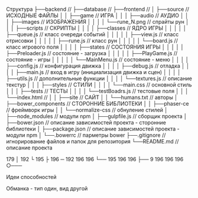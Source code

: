 Структура
├──backend                             //
├──database                            //
├──frontend                            //
│  ├──source                           // ИСХОДНЫЕ ФАЙЛЫ
│  │  ├──game                          // ИГРА
│  │  │  ├──audio                      // АУДИО
│  │  │  ├──images                     // ИЗОБРАЖЕНИЯ
│  │  │  │  └──rune_N.png              // спрайты рун
│  │  │  ├──scripts                    // СКРИПТЫ
│  │  │  │  ├──classes                 // ЯДРО ИГРЫ
│  │  │  │  │  ├──queue.js             // класс очереди событий
│  │  │  │  │  ├──view.js              // класс отрисовки
│  │  │  │  │  ├──rune.js              // класс рун
│  │  │  │  │  └──board.js             // класс игрового поля
│  │  │  │  ├──states                  // СОСТОЯНИЯ ИГРЫ
│  │  │  │  │  ├──Preloader.js         // состояние - загрузка 
│  │  │  │  │  ├──PlayGame.js          // состояние - игры
│  │  │  │  │  └──MainMenu.js          // состояние - меню
│  │  │  │  ├──config.js               // конфигурация движка
│  │  │  │  ├──debug.js                // отладка
│  │  │  │  ├──main.js                 // вход в игру (инициализация движка и сцен)
│  │  │  │  ├──utils.js                // дополнительные функции
│  │  │  │  └──textures.js             // описание текстур
│  │  │  ├──styles                     // СТИЛИ
│  │  │  │  └──main.css                // основной стиль
│  │  │  ├──tests                      // ТЕСТЫ
│  │  │  │  └──testBoadrs.js           // тестовые поля
│  │  │  └──index.html                 // 
│  │  ├──site                          // САЙТ
│  │  └──humans.txt                    // авторы
│  ├──bower_components                 // СТОРОННИЕ БИБЛИОТЕКИ
│  │  ├──phaser-ce                     // фреймворк игры
│  │  └──normalize-css                 // обнуление стилей
│  ├──node_modules                     // модули npm
│  ├──gulpfile.js                      // сборщик проекта
│  ├──bower.json                       // описание зависимостей проекта - сторонние библиотеки
│  ├──package.json                     // описание зависимостей проекта - модули npm
│  └──.bowerrc                         // парметры bower
├──.gitignore                          // игнорирование файлов и папок для репозитория
└──README.md                           // описание проекта

179             │
192             └
195             ├
196             ─
192 196 196     └──
195 196 196     ├──
9 196 196 196   ○───

Идеи способностей

Обманка - тип один, вид другой